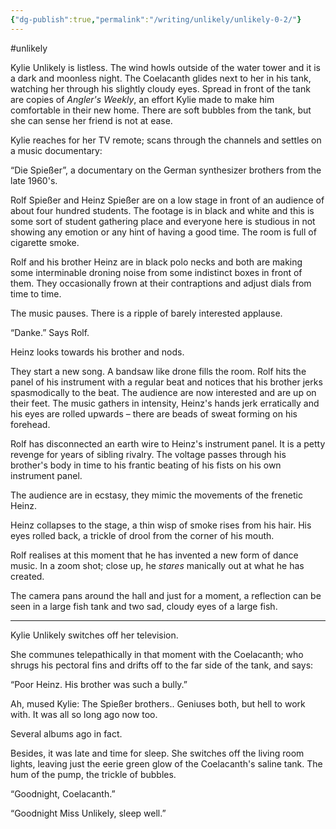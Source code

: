 ```yaml
---
{"dg-publish":true,"permalink":"/writing/unlikely/unlikely-0-2/"}
---
```



#unlikely 

Kylie Unlikely is listless. The wind howls outside of the water tower and it is a dark and moonless night. The Coelacanth glides next to her in his tank, watching her through his slightly cloudy eyes. Spread in front of the tank are copies of _Angler's Weekly_, an effort Kylie made to make him comfortable in their new home. There are soft bubbles from the tank, but she can sense her friend is not at ease.

Kylie reaches for her TV remote; scans through the channels and settles on a music documentary:

“Die Spießer”, a documentary on the German synthesizer brothers from the late 1960's.

Rolf Spießer and Heinz Spießer are on a low stage in front of an audience of about four hundred students. The footage is in black and white and this is some sort of student gathering place and everyone here is studious in not showing any emotion or any hint of having a good time. The room is full of cigarette smoke.

Rolf and his brother Heinz are in black polo necks and both are making some interminable droning noise from some indistinct boxes in front of them. They occasionally frown at their contraptions and adjust dials from time to time.

The music pauses. There is a ripple of barely interested applause.

“Danke.” Says Rolf.

Heinz looks towards his brother and nods.

They start a new song. A bandsaw like drone fills the room. Rolf hits the panel of his instrument with a regular beat and notices that his brother jerks spasmodically to the beat. The audience are now interested and are up on their feet. The music gathers in intensity, Heinz's hands jerk erratically and his eyes are rolled upwards – there are beads of sweat forming on his forehead.

Rolf has disconnected an earth wire to Heinz's instrument panel. It is a petty revenge for years of sibling rivalry. The voltage passes through his brother's body in time to his frantic beating of his fists on his own instrument panel.

The audience are in ecstasy, they mimic the movements of the frenetic Heinz.

Heinz collapses to the stage, a thin wisp of smoke rises from his hair. His eyes rolled back, a trickle of drool from the corner of his mouth.

Rolf realises at this moment that he has invented a new form of dance music. In a zoom shot; close up, he _stares_ manically out at what he has created.

The camera pans around the hall and just for a moment, a reflection can be seen in a large fish tank and two sad, cloudy eyes of a large fish.

---

Kylie Unlikely switches off her television.

She communes telepathically in that moment with the Coelacanth; who shrugs his pectoral fins and drifts off to the far side of the tank, and says:

“Poor Heinz. His brother was such a bully.”

Ah, mused Kylie: The Spießer brothers.. Geniuses both, but hell to work with. It was all so long ago now too.

Several albums ago in fact.

Besides, it was late and time for sleep. She switches off the living room lights, leaving just the eerie green glow of the Coelacanth's saline tank. The hum of the pump, the trickle of bubbles.

“Goodnight, Coelacanth.”

“Goodnight Miss Unlikely, sleep well.”